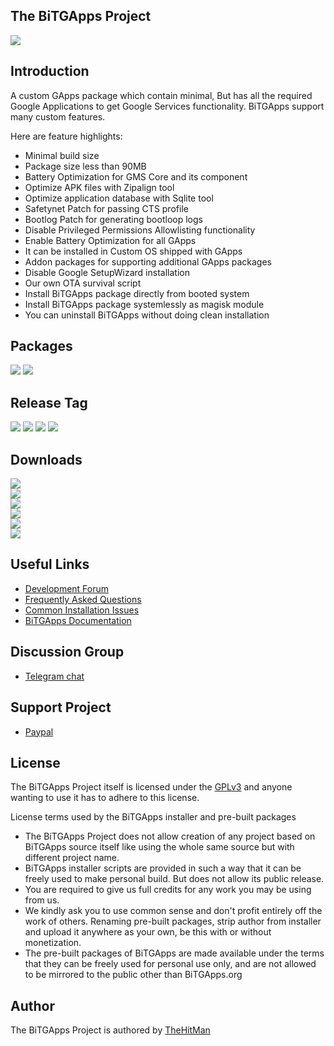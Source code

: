 ## The BiTGApps Project

![](banner.png)

## Introduction

A custom GApps package which contain minimal, But has all the required Google Applications to get Google Services functionality. BiTGApps support many custom features.

Here are feature highlights:

* Minimal build size
* Package size less than 90MB
* Battery Optimization for GMS Core and its component
* Optimize APK files with Zipalign tool
* Optimize application database with Sqlite tool
* Safetynet Patch for passing CTS profile
* Bootlog Patch for generating bootloop logs
* Disable Privileged Permissions Allowlisting functionality
* Enable Battery Optimization for all GApps
* It can be installed in Custom OS shipped with GApps
* Addon packages for supporting additional GApps packages
* Disable Google SetupWizard installation
* Our own OTA survival script
* Install BiTGApps package directly from booted system
* Install BiTGApps package systemlessly as magisk module
* You can uninstall BiTGApps without doing clean installation

## Packages

[![](https://img.shields.io/badge/List-%20GApps-teal.svg?style=flat-square)](https://github.com/BiTGApps/BiTGApps/wiki/BiTGApps-Packages)
[![](https://img.shields.io/badge/List-%20Addon-teal.svg?style=flat-square)](https://github.com/BiTGApps/BiTGApps/wiki/BiTGApps-Additional-Packages)

## Release Tag

![](https://img.shields.io/badge/BiTGApps-%20R28-blue.svg?style=flat-square)
![](https://img.shields.io/badge/Addon-%20R16-blue.svg?style=flat-square)
![](https://img.shields.io/badge/Patch-%20R7-blue.svg?style=flat-square)
![](https://img.shields.io/badge/APK-%20v1.3-blue.svg?style=flat-square)

## Downloads

[![](https://img.shields.io/badge/BiTGApps-%20ARM-green.svg?style=flat-square)](https://bitgapps.ga/arm)
<br>
[![](https://img.shields.io/badge/BiTGApps-%20ARM64-green.svg?style=flat-square)](https://bitgapps.ga/arm64)
<br>
[![](https://img.shields.io/badge/BiTGApps-%20Addon-green.svg?style=flat-square)](https://bitgapps.ga/addon)
<br>
[![](https://img.shields.io/badge/BiTGApps-%20Patch-green.svg?style=flat-square)](https://bitgapps.ga/patch)
<br>
[![](https://img.shields.io/badge/BiTGApps-%20Config-red.svg?style=flat-square)](https://bitgapps.ga/config)
<br>
[![](https://img.shields.io/badge/BiTGApps-%20APK-red.svg?style=flat-square)](https://bitgapps.ga/APK)

## Useful Links

* [Development Forum](https://forum.xda-developers.com/t/custom-gapps-bitgapps-for-android.4012165)
* [Frequently Asked Questions](https://github.com/BiTGApps/BiTGApps/wiki/Frequently-Asked-Questions-(FAQ))
* [Common Installation Issues](https://github.com/BiTGApps/BiTGApps/wiki/Common-Installation-Issues)
* [BiTGApps Documentation](https://github.com/BiTGApps/BiTGApps/wiki)

## Discussion Group

* [Telegram chat](https://t.me/bitgapps_official)

## Support Project

* [Paypal](https://www.paypal.me/kartikverma443)

## License

The BiTGApps Project itself is licensed under the [GPLv3](https://github.com/BiTGApps/BiTGApps/blob/master/LICENSE) and anyone wanting to use it has to adhere to this license.

License terms used by the BiTGApps installer and pre-built packages

   * The BiTGApps Project does not allow creation of any project based on BiTGApps source itself like using the whole same source but with different project name.
   * BiTGApps installer scripts are provided in such a way that it can be freely used to make personal build. But does not allow its public release.
   * You are required to give us full credits for any work you may be using from us.
   * We kindly ask you to use common sense and don't profit entirely off the work of others. Renaming pre-built packages, strip author from installer and upload it anywhere as your own, be this with or without monetization.
   * The pre-built packages of BiTGApps are made available under the terms that they can be freely used for personal use only, and are not allowed to be mirrored to the public other than BiTGApps.org

## Author

The BiTGApps Project is authored by [TheHitMan](https://TheHitMan7.github.io)
